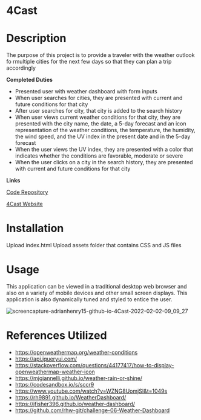 # 4Cast

# Description
The purpose of this project is to provide a traveler with the weather outlook fo rmultiple cities for the next few days so that they can plan a trip accordingly

**Completed Duties**
- Presented user with weather dashboard with form inputs
- When user searches for cities, they are presented with current and future conditions for that city
- After user searches for city, that city is added to the search history
- When user views current weather conditions for that city, they are presented with the city name, the date, a 5-day forecast and an icon representation of the weather conditions, the temperature, the humidity, the wind speed, and the UV index in the present date and in the 5-day forecast
- When the user views the UV index, they are presented with a color that indicates whether the conditions are favorable, moderate or severe
- When the user clicks on a city in the search history, they are presented with current and future conditions for that city

**Links**

[Code Repository]()

[4Cast Website]()

# Installation
Upload index.html
Upload assets folder that contains CSS and JS files

# Usage
This application can be viewed in a traditional desktop web browser and also on a variety of mobile devices and other small screen displays. This application is also dynamically tuned and styled to entice the user.

![screencapture-adrianhenry15-github-io-4Cast-2022-02-02-09_09_27](https://user-images.githubusercontent.com/95331448/152169700-01e73fbe-0bca-4b77-b20e-a2ed6c9fd223.jpg)

# References Utilized
- https://openweathermap.org/weather-conditions
- https://api.jqueryui.com/
- https://stackoverflow.com/questions/44177417/how-to-display-openweathermap-weather-icon
- https://mjgiannelli.github.io/weather-rain-or-shine/
- https://codesandbox.io/s/sccr9
- https://www.youtube.com/watch?v=WZNG8UomjSI&t=1049s
- https://rh9891.github.io/WeatherDashboard/
- https://jfisher396.github.io/weather-dashboard/
- https://github.com/rhw-git/challenge-06-Weather-Dashboard
